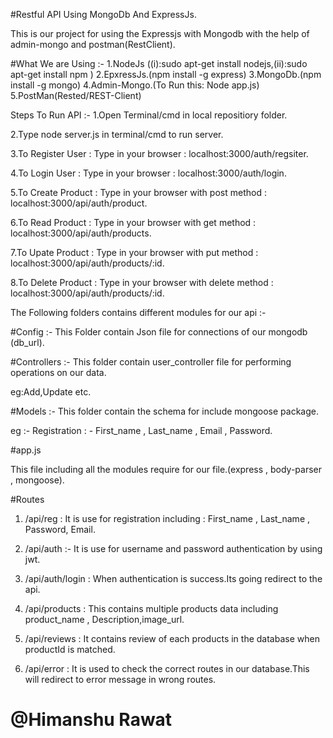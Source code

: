 #Restful API Using MongoDb And ExpressJs.

This is our project for using the Expressjs with Mongodb with the help of admin-mongo and postman(RestClient).

#What We are Using :- 
1.NodeJs ((i):sudo apt-get install nodejs,(ii):sudo apt-get install npm )
2.EpxressJs.(npm install -g express)
3.MongoDb.(npm install -g mongo)
4.Admin-Mongo.(To Run this: Node app.js)
5.PostMan(Rested/REST-Client)

Steps To Run API :-
1.Open Terminal/cmd in local repositiory folder.

2.Type node server.js in terminal/cmd to run server.

3.To Register User : Type in your browser : localhost:3000/auth/regsiter.

4.To Login User : Type in your browser : localhost:3000/auth/login.

5.To Create Product : Type in your browser with post method : localhost:3000/api/auth/product.

6.To Read Product : Type in your browser with get method : localhost:3000/api/auth/products.

7.To Upate Product : Type in your browser with put method : localhost:3000/api/auth/products/:id.

8.To Delete Product : Type in your browser with delete method : localhost:3000/api/auth/products/:id.


The Following folders contains different modules for our api :-

#Config :- 
This Folder contain Json file for connections of our mongodb (db_url). 

#Controllers :-
This folder contain user_controller file for performing operations on our data.

eg:Add,Update etc. 

#Models :-
This folder contain the schema for include mongoose package.

eg :- Registration : - First_name , Last_name , Email , Password. 

#app.js

This file including all the modules require for our file.(express , body-parser , mongoose).

#Routes

1. /api/reg : It is use for registration including : First_name , Last_name , Password, Email.

2. /api/auth :- It is use for username and password authentication by using jwt.

3. /api/auth/login : When authentication is success.Its going redirect to the api.

4. /api/products : This contains multiple products data including product_name , Description,image_url.

5. /api/reviews : It contains review of each products in the database when productId is matched.

6. /api/error : It is used to check the correct routes in our database.This will redirect to error message in wrong routes.


# @Himanshu Rawat #








